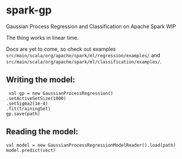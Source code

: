 # spark-gp
Gaussian Process Regression and Classification on Apache Spark
WIP

The thing works in linear time. 

Docs are yet to come, so check out examples `src/main/scala/org/apache/spark/ml/regression/examples/` and `src/main/scala/org/apache/spark/ml/classification/examples/`.


##  Writing the model: 

     val gp = new GaussianProcessRegression()
    .setActiveSetSize(1000)
    .setSigma2(1e-4)
    .fit(trainingSet)    
    gp.save(path)


##  Reading the model: 

    val model = new GaussianProcessRegressionModelReader().load(path)
    model.predict(vect)
